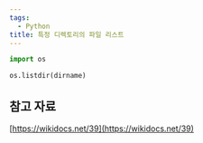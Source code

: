 ```yaml
---
tags:
  - Python
title: 특정 디렉토리의 파일 리스트
---
```


```python
import os

os.listdir(dirname)
```

## 참고 자료

[https://wikidocs.net/39](https://wikidocs.net/39)
